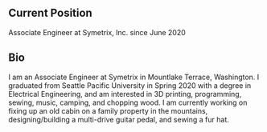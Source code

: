 ## Current Position
Associate Engineer at Symetrix, Inc. since June 2020
## Bio
I am an Associate Engineer at Symetrix in Mountlake Terrace, Washington. I graduated from Seattle Pacific University in Spring 2020 with a degree in Electrical Engineering, and am interested in 3D printing, programming, sewing, music, camping, and chopping wood. I am currently working on fixing up an old cabin on a family property in the mountains, designing/building a multi-drive guitar pedal, and sewing a fur hat.
